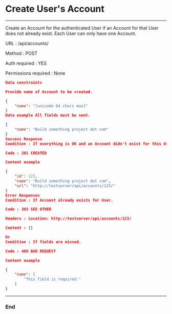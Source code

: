# Create User's Account 

------------

Create an Account for the authenticated User if an Account for that User does not already exist. Each User can only have one Account.

URL : /api/accounts/

Method : POST

Auth required : YES

Permissions required : None

```json
Data constraints

Provide name of Account to be created.

{
    "name": "[unicode 64 chars max]"
}
Data example All fields must be sent.

{
    "name": "Build something project dot com"
}
Success Response
Condition : If everything is OK and an Account didn't exist for this User.

Code : 201 CREATED

Content example

{
    "id": 123,
    "name": "Build something project dot com",
    "url": "http://testserver/api/accounts/123/"
}
Error Responses
Condition : If Account already exists for User.

Code : 303 SEE OTHER

Headers : Location: http://testserver/api/accounts/123/

Content : {}

Or
Condition : If fields are missed.

Code : 400 BAD REQUEST

Content example

{
    "name": [
        "This field is required."
    ]
}
```

------------

### End